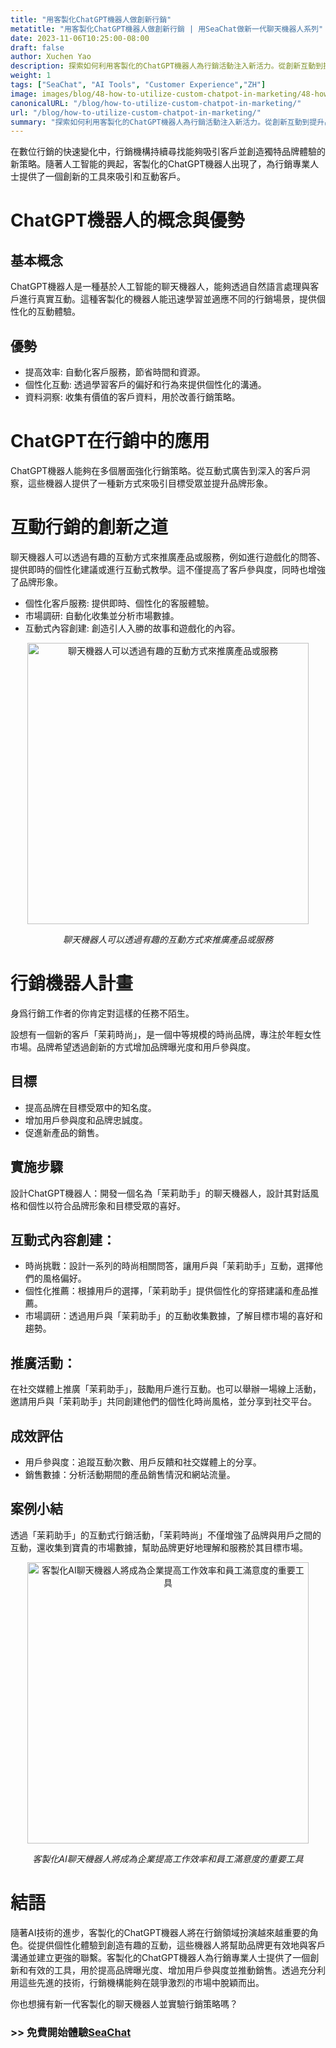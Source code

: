 ```yaml
---
title: "用客製化ChatGPT機器人做創新行銷"
metatitle: "用客製化ChatGPT機器人做創新行銷 | 用SeaChat做新一代聊天機器人系列"
date: 2023-11-06T10:25:00-08:00
draft: false
author: Xuchen Yao
description: 探索如何利用客製化的ChatGPT機器人為行銷活動注入新活力。從創新互動到提升品牌形象，本文為您揭示AI在行銷中的無限潛力。
weight: 1
tags: ["SeaChat", "AI Tools", "Customer Experience","ZH"]
image: images/blog/48-how-to-utilize-custom-chatpot-in-marketing/48-how-to-utilize-custom-chatpot-in-marketing.png
canonicalURL: "/blog/how-to-utilize-custom-chatpot-in-marketing/"
url: "/blog/how-to-utilize-custom-chatpot-in-marketing/"
summary: "探索如何利用客製化的ChatGPT機器人為行銷活動注入新活力。從創新互動到提升品牌形象，本文為您揭示AI在行銷中的無限潛力。"
---
```


在數位行銷的快速變化中，行銷機構持續尋找能夠吸引客戶並創造獨特品牌體驗的新策略。隨著人工智能的興起，客製化的ChatGPT機器人出現了，為行銷專業人士提供了一個創新的工具來吸引和互動客戶。

# ChatGPT機器人的概念與優勢

## 基本概念
ChatGPT機器人是一種基於人工智能的聊天機器人，能夠透過自然語言處理與客戶進行真實互動。這種客製化的機器人能迅速學習並適應不同的行銷場景，提供個性化的互動體驗。

## 優勢
- 提高效率: 自動化客戶服務，節省時間和資源。
- 個性化互動: 透過學習客戶的偏好和行為來提供個性化的溝通。
- 資料洞察: 收集有價值的客戶資料，用於改善行銷策略。

# ChatGPT在行銷中的應用
ChatGPT機器人能夠在多個層面強化行銷策略。從互動式廣告到深入的客戶洞察，這些機器人提供了一種新方式來吸引目標受眾並提升品牌形象。

# 互動行銷的創新之道
聊天機器人可以透過有趣的互動方式來推廣產品或服務，例如進行遊戲化的問答、提供即時的個性化建議或進行互動式教學。這不僅提高了客戶參與度，同時也增強了品牌形象。

- 個性化客戶服務: 提供即時、個性化的客服體驗。
- 市場調研: 自動化收集並分析市場數據。
- 互動式內容創建: 創造引人入勝的故事和遊戲化的內容。

<center>
<img height="450px" src="/images/blog/48-how-to-utilize-custom-chatpot-in-marketing/1-use-custom-chatbot-for-marketing.jpeg" alt="聊天機器人可以透過有趣的互動方式來推廣產品或服務"/>

*聊天機器人可以透過有趣的互動方式來推廣產品或服務*
</center>

# 行銷機器人計畫

身爲行銷工作者的你肯定對這樣的任務不陌生。

設想有一個新的客戶「茉莉時尚」，是一個中等規模的時尚品牌，專注於年輕女性市場。品牌希望透過創新的方式增加品牌曝光度和用戶參與度。

## 目標
- 提高品牌在目標受眾中的知名度。
- 增加用戶參與度和品牌忠誠度。
- 促進新產品的銷售。

## 實施步驟
設計ChatGPT機器人：開發一個名為「茉莉助手」的聊天機器人，設計其對話風格和個性以符合品牌形象和目標受眾的喜好。

## 互動式內容創建：
- 時尚挑戰：設計一系列的時尚相關問答，讓用戶與「茉莉助手」互動，選擇他們的風格偏好。
- 個性化推薦：根據用戶的選擇，「茉莉助手」提供個性化的穿搭建議和產品推薦。
- 市場調研：透過用戶與「茉莉助手」的互動收集數據，了解目標市場的喜好和趨勢。

## 推廣活動：
在社交媒體上推廣「茉莉助手」，鼓勵用戶進行互動。也可以舉辦一場線上活動，邀請用戶與「茉莉助手」共同創建他們的個性化時尚風格，並分享到社交平台。

## 成效評估
- 用戶參與度：追蹤互動次數、用戶反饋和社交媒體上的分享。
- 銷售數據：分析活動期間的產品銷售情況和網站流量。

## 案例小結
透過「茉莉助手」的互動式行銷活動，「茉莉時尚」不僅增強了品牌與用戶之間的互動，還收集到寶貴的市場數據，幫助品牌更好地理解和服務於其目標市場。

<center>
<img height="450px" src="/images/blog/48-how-to-utilize-custom-chatpot-in-marketing/2-custom-chatbot-for-new-marketing-strategyy.jpeg" alt="客製化AI聊天機器人將成為企業提高工作效率和員工滿意度的重要工具"/>

*客製化AI聊天機器人將成為企業提高工作效率和員工滿意度的重要工具*
</center>

# 結語
隨著AI技術的進步，客製化的ChatGPT機器人將在行銷領域扮演越來越重要的角色。從提供個性化體驗到創造有趣的互動，這些機器人將幫助品牌更有效地與客戶溝通並建立更強的聯繫。客製化的ChatGPT機器人為行銷專業人士提供了一個創新和有效的工具，用於提高品牌曝光度、增加用戶參與度並推動銷售。透過充分利用這些先進的技術，行銷機構能夠在競爭激烈的市場中脫穎而出。


你也想擁有新一代客製化的聊天機器人並實驗行銷策略嗎？

### >> 免費開始體驗[SeaChat](https://chat.seasalt.ai/?utm_source=blog)
